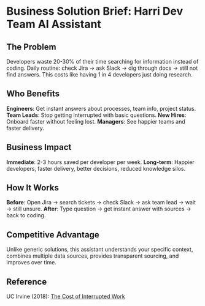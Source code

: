 # Business Solution Brief: Harri Dev Team AI Assistant

## The Problem
Developers waste 20-30% of their time searching for information instead of coding. Daily routine: check Jira → ask Slack → dig through docs → still not find answers. This costs like having 1 in 4 developers just doing research.

## Who Benefits
**Engineers**: Get instant answers about processes, team info, project status. **Team Leads**: Stop getting interrupted with basic questions. **New Hires**: Onboard faster without feeling lost. **Managers**: See happier teams and faster delivery.

## Business Impact
**Immediate**: 2-3 hours saved per developer per week. **Long-term**: Happier developers, faster delivery, better decisions, reduced knowledge silos.

## How It Works
**Before**: Open Jira → search tickets → check Slack → ask team lead → wait → still unsure. **After**: Type question → get instant answer with sources → back to coding.

## Competitive Advantage
Unlike generic solutions, this assistant understands your specific context, combines multiple data sources, provides transparent sourcing, and improves over time.

## Reference
UC Irvine (2018): [The Cost of Interrupted Work](https://www.ics.uci.edu/~gmark/chi08-mark.pdf)
